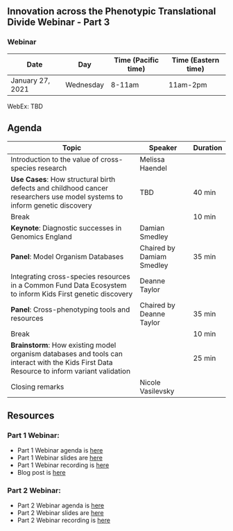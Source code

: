 
## Innovation across the Phenotypic Translational Divide Webinar - Part 3

### Webinar 

Date | Day | Time (Pacific time) | Time (Eastern time)
-- | -- | -- | --
January 27, 2021 | Wednesday | 8-11am | 11am-2pm

WebEx:
TBD 

## Agenda

Topic | Speaker | Duration 
-- | -- | -- 
Introduction to the value of cross-species research | Melissa Haendel 
**Use Cases**: How structural birth defects and childhood cancer researchers use model systems to inform genetic discovery | TBD | 40 min
Break | | 10 min
**Keynote**: Diagnostic successes in Genomics England | Damian Smedley | 
**Panel**: Model Organism Databases | Chaired by Damiam Smedley | 35 min
Integrating cross-species resources in a Common Fund Data Ecosystem to inform Kids First genetic discovery | Deanne Taylor |
**Panel**: Cross-phenotyping tools and resources | Chaired by Deanne Taylor | 35 min 
Break | | 10 min
**Brainstorm**: How existing model organism databases and tools can interact with the Kids First Data Resource to inform variant validation | | 25 min
Closing remarks | Nicole Vasilevsky


## Resources

### Part 1 Webinar:

- Part 1 Webinar agenda is [here](https://monarch-initiative.github.io/phenomics/pages/clin-phen-webinar.html)
- Part 1 Webinar slides are [here](https://docs.google.com/presentation/d/1rJh6IQcVoPbSHOzZpxq7rC4qkU-VDx4d9XMu0F0udYI/edit#slide=id.p)  
- Part 1 Webinar recording is [here](https://www.youtube.com/watch?v=qaJQdb4JKfU&amp=&feature=youtu.be)
- Blog post is [here](https://medium.com/@MonarchInit/working-together-to-improve-deep-phenotyping-for-pediatric-cancer-and-structural-birth-defects-6e7ee89cb016)

### Part 2 Webinar:

- Part 2 Webinar agenda is [here](https://monarch-initiative.github.io/phenomics/pages/clin-phen-webinar-part-2.html)
- Part 2 Webinar slides are [here](https://docs.google.com/presentation/d/1xp7swTPp_-Vv6t1zrDnT0z1G4frLfO4wYD-uBnioJvs/edit#slide=id.p1)
- Part 2 Webinar recording is [here](https://www.youtube.com/watch?v=Iib8CnsTO5Q&ab_channel=KidsFirstDataResourceCenter)





